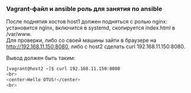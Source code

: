 ### Vagrant-файл и ansible роль для занятия по ansible

После поднятия хостов host1 должен подняться с ролью nginx: установится nginx, включится в systemd, скопируется index.html в /var/www.  
Для проверки, либо со своей машины зайти в браузере на http://192.168.11.150:8080, либо с host2 сделать curl 192.168.11.150:8080.  

Вывод должен быть таким:
```bash
[vagrant@host2 ~]$ curl 192.168.11.150:8080
<br>
<center>Hello OTUS!</center>
<br>
```
